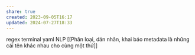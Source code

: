 ```yaml
---
share: true
created: 2023-09-05T16:17
updated: 2024-07-27T18:33
---
```

regex
terminal
yaml
NLP
[[Phân loại, dán nhãn, khai báo metadata là những cái tên khác nhau cho cùng một thứ]]
